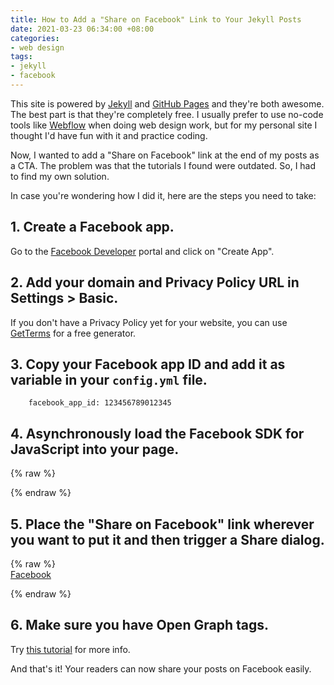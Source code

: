 ```yaml
---
title: How to Add a "Share on Facebook" Link to Your Jekyll Posts
date: 2021-03-23 06:34:00 +08:00
categories:
- web design
tags:
- jekyll
- facebook
---
```


This site is powered by [Jekyll](https://jekyllrb.com) and [GitHub Pages](https://pages.github.com) and they're both awesome. The best part is that they're completely free. I usually prefer to use no-code tools like [Webflow](http://webflow.com) when doing web design work, but for my personal site I thought I'd have fun with it and practice coding.

Now, I wanted to add a "Share on Facebook" link at the end of my posts as a CTA. The problem was that the tutorials I found were outdated. So, I had to find my own solution.

In case you're wondering how I did it, here are the steps you need to take:

## 1. Create a Facebook app.

Go to the [Facebook Developer](https://developers.facebook.com/) portal and click on "Create App".

## 2. Add your domain and Privacy Policy URL in Settings > Basic.

If you don't have a Privacy Policy yet for your website, you can use
[GetTerms](https://getterms.io) for a free generator.

## 3. Copy your Facebook app ID and add it as variable in your `config.yml` file.

        facebook_app_id: 123456789012345

## 4. Asynchronously load the Facebook SDK for JavaScript into your page.

{% raw %}
<script>
    window.fbAsyncInit = function() {
    FB.init({
    appId            : '{{site.facebook_app_id}}',
    autoLogAppEvents : true,
    xfbml            : true,
    version          : 'v10.0'
    });
    };
</script>
<script async defer crossorigin="anonymous" src="https://connect.facebook.net/en_US/sdk.js"></script>
{% endraw %}

## 5. Place the "Share on Facebook" link wherever you want to put it and then trigger a Share dialog.

{% raw %}   
<a href="#" id="shareBtn">Facebook</a>
    
<script>
document.getElementById('shareBtn').onclick = function() {
  FB.ui({
    display: 'popup',
    method: 'share',
    href: '{{ site.url }}{{ page.url }}',
  }, function(response){});
}
</script>
{% endraw %}

## 6. Make sure you have Open Graph tags.

Try [this tutorial](https://danaleegibson.com/jekyll-and-facebook-og-images/) for more info.

And that's it! Your readers can now share your posts on Facebook easily.